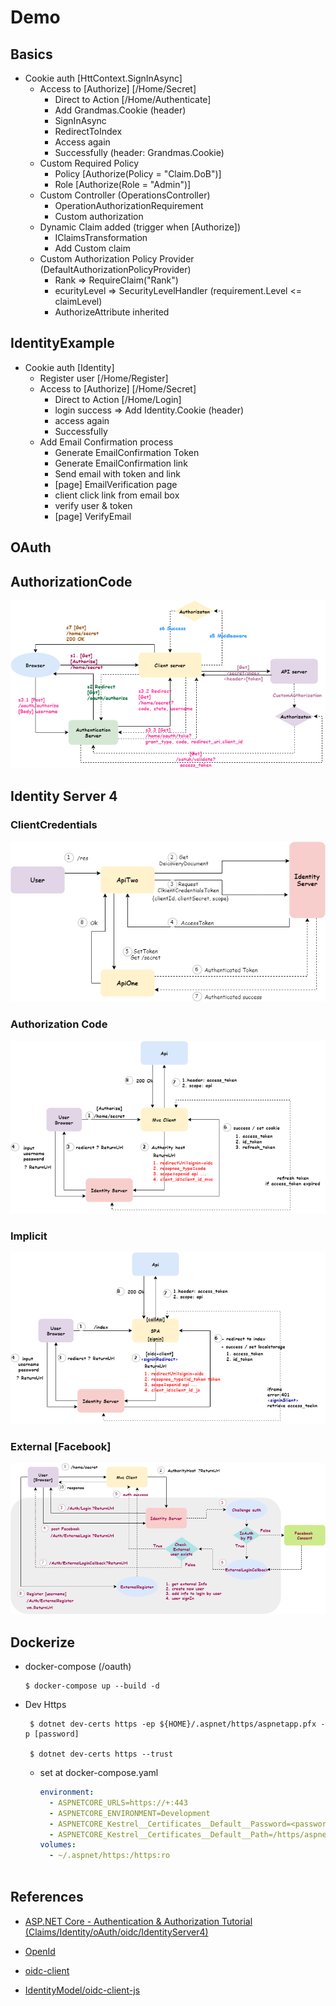 # Demo

## Basics

- Cookie auth [HttContext.SignInAsync]
  - Access to [Authorize] [/Home/Secret]
    - Direct to Action [/Home/Authenticate]
    - Add Grandmas.Cookie (header)
    - SignInAsync
    - RedirectToIndex
    - Access again
    - Successfully (header: Grandmas.Cookie)
  - Custom Required Policy
    - Policy [Authorize(Policy = "Claim.DoB")]
    - Role [Authorize(Role = "Admin")]
  - Custom Controller (OperationsController)
    - OperationAuthorizationRequirement
    - Custom authorization
  - Dynamic Claim added (trigger when [Authorize])
    - IClaimsTransformation
    - Add Custom claim
  - Custom Authorization Policy Provider (DefaultAuthorizationPolicyProvider)
    - Rank => RequireClaim("Rank")
    - ecurityLevel => SecurityLevelHandler (requirement.Level <= claimLevel)
    - AuthorizeAttribute inherited

## IdentityExample

- Cookie auth [Identity]
  - Register user [/Home/Register]
  - Access to [Authorize] [/Home/Secret]
    - Direct to Action [/Home/Login]
    - login success => Add Identity.Cookie (header)
    - access again
    - Successfully  
  - Add Email Confirmation process
    - Generate EmailConfirmation Token
    - Generate EmailConfirmation link
    - Send email with token and link
    - [page] EmailVerification page
    - client click link from email box
    - verify user & token
    - [page] VerifyEmail

## OAuth

## AuthorizationCode

  ![alt tag](https://github.com/lastingyeh/aspnetIdentities/blob/master/oauth/oauth-authorizationCode.png)

## Identity Server 4

### ClientCredentials
  
![alt tag](https://github.com/lastingyeh/aspnetIdentities/blob/master/identityserver4/id4-clientCredentials.png)

### Authorization Code

![alt tag](https://github.com/lastingyeh/aspnetIdentities/blob/master/identityserver4/id4-code_v1.png)

### Implicit

![alt tag](https://github.com/lastingyeh/aspnetIdentities/blob/master/identityserver4/id4-implicit.png)

### External [Facebook]

![alt tag](https://github.com/lastingyeh/aspnetIdentities/blob/master/identityserver4/id4-facebook.png)

## Dockerize

- docker-compose (/oauth)

      $ docker-compose up --build -d 

- Dev Https

       $ dotnet dev-certs https -ep ${HOME}/.aspnet/https/aspnetapp.pfx -p [password]

       $ dotnet dev-certs https --trust

  - set at docker-compose.yaml

    ```yaml
    environment:
      - ASPNETCORE_URLS=https://+:443
      - ASPNETCORE_ENVIRONMENT=Development
      - ASPNETCORE_Kestrel__Certificates__Default__Password=<password>
      - ASPNETCORE_Kestrel__Certificates__Default__Path=/https/aspnetapp.pfx
    volumes:
      - ~/.aspnet/https:/https:ro 
        
    ```

## References
  
- [ASP.NET Core - Authentication & Authorization Tutorial (Claims/Identity/oAuth/oidc/IdentityServer4)](https://www.youtube.com/playlist?list=PLOeFnOV9YBa7dnrjpOG6lMpcyd7Wn7E8V)

- [OpenId](https://openid.net/specs/oauth-v2-multiple-response-types-1_0.html#ResponseTypesAndModes)

- [oidc-client](https://cdnjs.com/libraries/oidc-client)

- [IdentityModel/oidc-client-js](https://github.com/IdentityModel/oidc-client-js)
